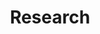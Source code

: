 ---
layout: research
title: "Research"
permalink: /research/
fields_of_interest:
  - "Life-long learning"
  - "SLAM algorithms"
  - "Computer Vision"
  - "Robotics"
  - "Machine Learning"
  - "Artificial Intelligence"

publications:
  in_progress: 
    - authors: "Ilia Nechaev, Michael Georgiades, Kirill Krinkin"
      name: 'Efficient Lane Marking Recognition for Duckietown for Varying Lighting Conditions'
      #doi: "doi"
#  template to add in "in_progress":
#  - authors: "Author1, Author2"
#    name: "Name of the work"
#    doi: "10.1234/example"
  
  2024:
    - authors: "Kirill Krinkin, Tatiana Berlenko"
      name: '"Flipped" University: LLM-Assisted Lifelong Learning Environment'
      #doi: "doi"

---